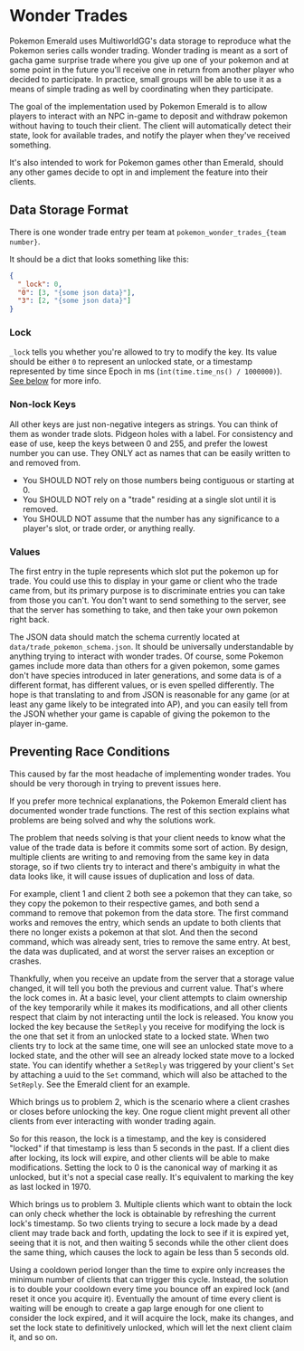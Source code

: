 # Wonder Trades

Pokemon Emerald uses MultiworldGG's data storage to reproduce what the Pokemon series calls wonder trading. Wonder
trading is meant as a sort of gacha game surprise trade where you give up one of your pokemon and at some point in the
future you'll receive one in return from another player who decided to participate. In practice, small groups will be
able to use it as a means of simple trading as well by coordinating when they participate.

The goal of the implementation used by Pokemon Emerald is to allow players to interact with an NPC in-game to deposit
and withdraw pokemon without having to touch their client. The client will automatically detect their state, look for
available trades, and notify the player when they've received something.

It's also intended to work for Pokemon games other than Emerald, should any other games decide to opt in and implement
the feature into their clients.

## Data Storage Format

There is one wonder trade entry per team at `pokemon_wonder_trades_{team number}`.

It should be a dict that looks something like this:

```json
{
  "_lock": 0,
  "0": [3, "{some json data}"],
  "3": [2, "{some json data}"]
}
```

### Lock

`_lock` tells you whether you're allowed to try to modify the key. Its value should be either `0` to represent an
unlocked state, or a timestamp represented by time since Epoch in ms (`int(time.time_ns() / 1000000)`).
[See below](#preventing-race-conditions) for more info.

### Non-lock Keys

All other keys are just non-negative integers as strings. You can think of them as wonder trade slots. Pidgeon holes
with a label. For consistency and ease of use, keep the keys between 0 and 255, and prefer the lowest number you can
use. They ONLY act as names that can be easily written to and removed from.
- You SHOULD NOT rely on those numbers being contiguous or starting at 0.
- You SHOULD NOT rely on a "trade" residing at a single slot until it is removed.
- You SHOULD NOT assume that the number has any significance to a player's slot, or trade order, or anything really.

### Values

The first entry in the tuple represents which slot put the pokemon up for trade. You could use this to display in your
game or client who the trade came from, but its primary purpose is to discriminate entries you can take from those you
can't. You don't want to send something to the server, see that the server has something to take, and then take your own
pokemon right back.

The JSON data should match the schema currently located at `data/trade_pokemon_schema.json`. It should be universally
understandable by anything trying to interact with wonder trades. Of course, some Pokemon games include more data than
others for a given pokemon, some games don't have species introduced in later generations, and some data is of a
different format, has different values, or is even spelled differently. The hope is that translating to and from JSON is
reasonable for any game (or at least any game likely to be integrated into AP), and you can easily tell from the JSON
whether your game is capable of giving the pokemon to the player in-game.

## Preventing Race Conditions

This caused by far the most headache of implementing wonder trades. You should be very thorough in trying to prevent
issues here.

If you prefer more technical explanations, the Pokemon Emerald client has documented wonder trade functions. The rest of
this section explains what problems are being solved and why the solutions work.

The problem that needs solving is that your client needs to know what the value of the trade data is before it commits
some sort of action. By design, multiple clients are writing to and removing from the same key in data storage, so if
two clients try to interact and there's ambiguity in what the data looks like, it will cause issues of duplication and
loss of data.

For example, client 1 and client 2 both see a pokemon that they can take, so they copy the pokemon to their respective
games, and both send a command to remove that pokemon from the data store. The first command works and removes the
entry, which sends an update to both clients that there no longer exists a pokemon at that slot. And then the second
command, which was already sent, tries to remove the same entry. At best, the data was duplicated, and at worst the
server raises an exception or crashes.

Thankfully, when you receive an update from the server that a storage value changed, it will tell you both the previous
and current value. That's where the lock comes in. At a basic level, your client attempts to claim ownership of the key
temporarily while it makes its modifications, and all other clients respect that claim by not interacting until the lock
is released. You know you locked the key because the `SetReply` you receive for modifying the lock is the one that set
it from an unlocked state to a locked state. When two clients try to lock at the same time, one will see an unlocked
state move to a locked state, and the other will see an already locked state move to a locked state. You can identify
whether a `SetReply` was triggered by your client's `Set` by attaching a uuid to the `Set` command, which will also be
attached to the `SetReply`. See the Emerald client for an example.

Which brings us to problem 2, which is the scenario where a client crashes or closes before unlocking the key. One rogue
client might prevent all other clients from ever interacting with wonder trading again.

So for this reason, the lock is a timestamp, and the key is considered "locked" if that timestamp is less than 5 seconds
in the past. If a client dies after locking, its lock will expire, and other clients will be able to make modifications.
Setting the lock to 0 is the canonical way of marking it as unlocked, but it's not a special case really. It's
equivalent to marking the key as last locked in 1970.

Which brings us to problem 3. Multiple clients which want to obtain the lock can only check whether the lock is
obtainable by refreshing the current lock's timestamp. So two clients trying to secure a lock made by a dead client may
trade back and forth, updating the lock to see if it is expired yet, seeing that it is not, and then waiting 5 seconds
while the other client does the same thing, which causes the lock to again be less than 5 seconds old.

Using a cooldown period longer than the time to expire only increases the minimum number of clients that can trigger
this cycle. Instead, the solution is to double your cooldown every time you bounce off an expired lock (and reset it
once you acquire it). Eventually the amount of time every client is waiting will be enough to create a gap large enough
for one client to consider the lock expired, and it will acquire the lock, make its changes, and set the lock state to
definitively unlocked, which will let the next client claim it, and so on.

